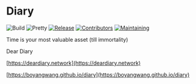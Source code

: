 # Diary

![Build](https://img.shields.io/badge/Build-passing-brightgreen.svg)
![Pretty](https://img.shields.io/badge/Pretty-passing-brightgreen.svg)
[![Release](https://img.shields.io/github/tag/boyangwang/diary.svg)](https://GitHub.com/boyangwang/diary/releases/)
[![Contributors](https://img.shields.io/badge/Contributors-2-brightgreen.svg)](https://github.com/boyangwang/diary/graphs/contributors)
[![Maintaining](https://img.shields.io/badge/Maintaining-yes-brightgreen.svg)](https://github.com/boyangwang/diary/graphs/commit-activity)

Time is your most valuable asset (till immortality)

Dear Diary

[https://deardiary.network](https://deardiary.network)

[https://boyangwang.github.io/diary](https://boyangwang.github.io/diary)

